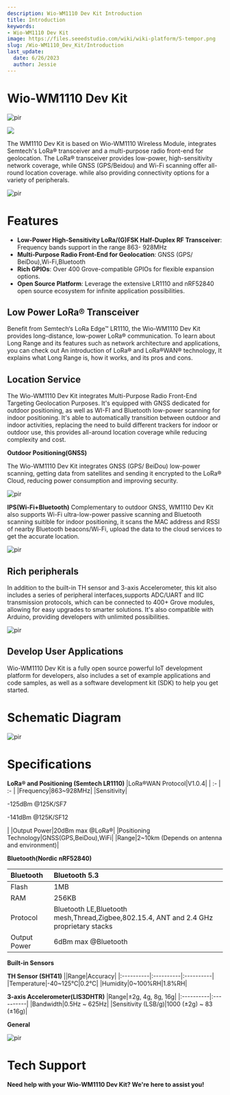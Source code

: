 ```yaml
---
description: Wio-WM1110 Dev Kit Introduction
title: Introduction
keywords:
- Wio-WM1110 Dev Kit
image: https://files.seeedstudio.com/wiki/wiki-platform/S-tempor.png
slug: /Wio-WM1110_Dev_Kit/Introduction
last_update:
  date: 6/26/2023
  author: Jessie
---
```




# Wio-WM1110 Dev Kit

<p style={{textAlign: 'center'}}><img src="https://media-cdn.seeedstudio.com/media/catalog/product/cache/bb49d3ec4ee05b6f018e93f896b8a25d/1/-/1-114993082-wio-wm1110-dev-kit-45font.jpg" alt="pir" width={500} height="auto" /></p>

<p style={{textAlign: 'center'}}><a href="https://www.seeedstudio.com/Wio-WM1110-Dev-Kit-p-5677.html" target="_blank"><img src="https://files.seeedstudio.com/wiki/RS485_500cm%20ultrasonic_sensor/image%202.png" border="0" /></a></p>



The WM1110 Dev Kit is based on Wio-WM1110 Wireless Module, integrates Semtech's LoRa® transceiver and a multi-purpose radio front-end for geolocation. 
The LoRa® transceiver provides low-power, high-sensitivity network coverage, while GNSS (GPS/Beidou) and Wi-Fi scanning offer all-round location coverage. 
while also providing connectivity options for a variety of peripherals.


<p style={{textAlign: 'center'}}><img src="https://files.seeedstudio.com/wiki/SenseCAP/Wio-WM1110%20Dev%20Kit/schematic4.png" alt="pir" width={800} height="auto" /></p>


# Features
* **Low-Power High-Sensitivity LoRa/(G)FSK Half-Duplex RF Transceiver**: Frequency bands support in the range 863- 928MHz
* **Multi-Purpose Radio Front-End for Geolocation**: GNSS (GPS/ BeiDou),Wi-Fi,Bluetooth
* **Rich GPIOs**: Over 400 Grove-compatible GPIOs for flexible expansion options.
* **Open Source Platform**: Leverage the extensive LR1110 and nRF52840 open source ecosystem for infinite application possibilities.

## Low Power LoRa® Transceiver
Benefit from Semtech‘s LoRa Edge™ LR1110, the Wio-WM1110 Dev Kit provides long-distance, low-power LoRa® communication. To learn about Long Range and its features such as network architecture and applications, you can check out  An introduction of LoRa® and LoRa®WAN® technology, It explains what Long Range is, how it works, and its pros and cons.

## Location Service
The Wio-WM1110 Dev Kit integrates Multi-Purpose Radio Front-End Targeting Geolocation Purposes. It's equipped with GNSS dedicated for outdoor positioning, as well as WI-FI and Bluetooth low-power scanning for indoor positioning. 
It's able to automatically transition between outdoor and indoor activities, replacing the need to build different trackers for indoor or outdoor use, this provides all-around location coverage while reducing complexity and cost.


**Outdoor Positioning(GNSS)**

The Wio-WM1110 Dev Kit integrates GNSS (GPS/ BeiDou) low-power scanning,
getting data from satellites and sending it encrypted to the LoRa® Cloud, reducing power consumption and improving security.

<p style={{textAlign: 'center'}}><img src="https://wdcdn.qpic.cn/MTY4ODg1NTkyNTI4NTI1MQ_47857_JbH8r_MU_X1uz1V7_1687329215?w=1265&h=592&type=image/jpeg" alt="pir" width={800} height="auto" /></p>

**IPS(Wi-Fi+Bluetooth)**
Complementary to outdoor GNSS, WM1110 Dev Kit also supports Wi-Fi ultra-low-power passive scanning and Bluetooth scanning suitible for indoor positioning, it scans the MAC address and RSSI of nearby Bluetooth beacons/Wi-Fi, upload the data to the cloud services to get the accurate location.

<p style={{textAlign: 'center'}}><img src="https://files.seeedstudio.com/wiki/SenseCAP/Wio-WM1110%20Dev%20Kit/Schematic02.png" alt="pir" width={800} height="auto" /></p>

## Rich peripherals
In addition to the built-in TH sensor and 3-axis Accelerometer, this kit also includes a series of peripheral interfaces,supports ADC/UART and IIC transmission protocols, which can be connected to 400+ Grove modules, allowing for easy upgrades to smarter solutions. It's also compatible with Arduino, providing developers with unlimited possibilities.

<p style={{textAlign: 'center'}}><img src="https://files.seeedstudio.com/wiki/SenseCAP/SenseCAP_Indicator/SenseCAP_Indicator_4.png" alt="pir" width={800} height="auto" /></p>


## Develop User Applications
Wio-WM1110 Dev Kit is a fully open source powerful IoT development platform for developers, also includes a set of example applications and code samples, as well as a software development kit (SDK) to help you get started.


# Schematic Diagram

<p style={{textAlign: 'center'}}><img src="https://files.seeedstudio.com/wiki/SenseCAP/Wio-WM1110%20Dev%20Kit/schematic_1.png" alt="pir" width={800} height="auto" /></p>



# Specifications


**LoRa® and Positioning (Semtech LR1110)**
|LoRa®WAN Protocol|V1.0.4|
| :- | :- |
|Frequency|863~928MHz|
|Sensitivity|<p>-125dBm @125K/SF7</p><p>-141dBm @125K/SF12</p>|
|Output Power|20dBm max @LoRa®|
|Positioning Technology|GNSS(GPS,BeiDou),WiFi|
|Range|2~10km (Depends on antenna and environment)|



**Bluetooth(Nordic nRF52840)**

|Bluetooth|Bluetooth 5.3|
| :- | :- |
|Flash|1MB|
|RAM|256KB|
|Protocol|Bluetooth LE,Bluetooth mesh,Thread,Zigbee,802.15.4, ANT and 2.4 GHz proprietary stacks|
|Output Power|6dBm max @Bluetooth|

**Built-in Sensors**

**TH Sensor (SHT41)**
||Range|Accuracy|
|:----------|:----------|:----------|
|Temperature|-40~125°C|0.2°C|
|Humidity|0~100%RH|1.8%RH|


**3-axis Accelerometer(LIS3DHTR)**
|Range|±2g, 4g, 8g, 16g|
|:----------|:----------|
|Bandwidth|0.5Hz ~ 625Hz|
|Sensitivity (LSB/g)|1000 (±2g) ~ 83 (±16g)|


**General**
<p style={{textAlign: 'center'}}><img src="https://files.seeedstudio.com/wiki/SenseCAP/Wio-WM1110%20Dev%20Kit/spec.png" alt="pir" width={800} height="auto" /></p>




# Tech Support

**Need help with your Wio-WM1110 Dev Kit? We're here to assist you!**




<div class="button_tech_support_container">
<a href="https://discord.gg/sensecap" class="button_tech_support_sensecap"></a>
<a href="https://support.sensecapmx.com/portal/en/home" class="button_tech_support_sensecap3"></a>
</div>

<div class="button_tech_support_container">
<a href="mailto:support@sensecapmx.com" class="button_tech_support_sensecap2"></a>
<a href="https://github.com/Seeed-Studio/Seeed_Wio_WM1110_Dev_Board" class="button_discussion"></a>
</div>